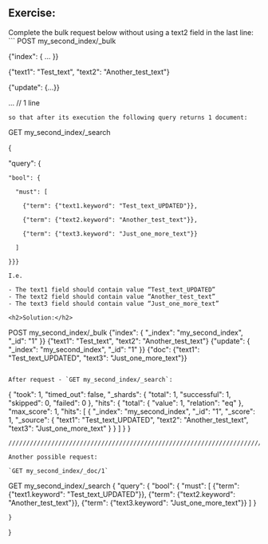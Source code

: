 <h2>Exercise:</h2>
Complete the bulk request below without using a text2 field in the last line:
```
POST my_second_index/_bulk

{"index": { ... }}

{"text1": "Test_text", "text2": "Another_test_text"}

{"update": {...}}

… // 1 line
```
so that after its execution the following query returns 1 document:
```
GET my_second_index/_search

{

  "query": {

    "bool": {

      "must": [

        {"term": {"text1.keyword": "Test_text_UPDATED"}},

        {"term": {"text2.keyword": "Another_test_text"}},

        {"term": {"text3.keyword": "Just_one_more_text"}}

      ]

    }}}
```
I.e.

- The text1 field should contain value “Test_text_UPDATED”
- The text2 field should contain value “Another_test_text”
- The text3 field should contain value “Just_one_more_text”

<h2>Solution:</h2>

```
POST my_second_index/_bulk
{"index": { "_index": "my_second_index", "_id": "1" }}
{"text1": "Test_text", "text2": "Another_test_text"}
{"update": { "_index": "my_second_index", "_id": "1" }}
{"doc": {"text1": "Test_text_UPDATED", "text3": "Just_one_more_text"}}
```

After request - `GET my_second_index/_search`:

```
{
  "took": 1,
  "timed_out": false,
  "_shards": {
    "total": 1,
    "successful": 1,
    "skipped": 0,
    "failed": 0
  },
  "hits": {
    "total": {
      "value": 1,
      "relation": "eq"
    },
    "max_score": 1,
    "hits": [
      {
        "_index": "my_second_index",
        "_id": "1",
        "_score": 1,
        "_source": {
          "text1": "Test_text_UPDATED",
          "text2": "Another_test_text",
          "text3": "Just_one_more_text"
        }
      }
    ]
  }
}
```
/////////////////////////////////////////////////////////////////////////////////////////////////////////////////////////////////

Another possible request:

`GET my_second_index/_doc/1`

```
GET my_second_index/_search
{
    "query": {
        "bool": {
            "must": [
                {"term": {"text1.keyword": "Test_text_UPDATED"}},
                {"term": {"text2.keyword": "Another_test_text"}},
                {"term": {"text3.keyword": "Just_one_more_text"}}
            ]
        }
      
    }
}
```